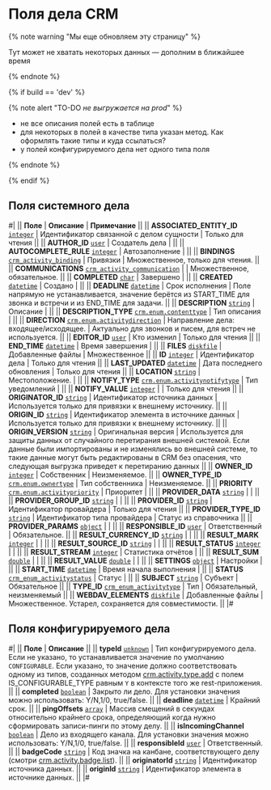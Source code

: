# Поля дела CRM

{% note warning "Мы еще обновляем эту страницу" %}

Тут может не хватать некоторых данных — дополним в ближайшее время

{% endnote %}

{% if build == 'dev' %}

{% note alert "TO-DO _не выгружается на prod_" %}

- не все описания полей есть в таблице
- для некоторых в полей в качестве типа указан метод. Как оформлять такие типы и куда ссылаться?
- у полей конфигурируемого дела нет одного типа поля

{% endnote %}

{% endif %}

## Поля системного дела

#|
|| **Поле** | **Описание** | **Примечание** ||
|| **ASSOCIATED_ENTITY_ID**
[`integer`](../../../data-types.md) | Идентификатор связанной с делом сущности | Только для чтения ||
|| **AUTHOR_ID**
[`user`](../../../data-types.md)
| Создатель дела | ||
|| **AUTOCOMPLETE_RULE**
[`integer`](../../../data-types.md) | Автозаполнение | ||
|| **BINDINGS**
[`crm_activity_binding`](../../../data-types.md) | Привязки | Множественное, только для чтения. ||
|| **COMMUNICATIONS**
[`crm_activity_communication`](../../../data-types.md) | | Множественное, обязательное. ||
|| **COMPLETED**
[`char`](../../../data-types.md) | Завершено | ||
|| **CREATED**
[`datetime`](../../../data-types.md) | Создано | ||
|| **DEADLINE**
[`datetime`](../../../data-types.md) | Срок исполнения | Поле напрямую не устанавливается, значение берётся из START_TIME для звонка и встречи и из END_TIME для задачи. ||
|| **DESCRIPTION**
[`string`](../../../data-types.md) | Описание | ||
|| **DESCRIPTION_TYPE**
[`crm.enum.contenttype`](../../../data-types.md) | Тип описания | ||
|| **DIRECTION**
[`crm.enum.activitydirection`](../../../data-types.md) | Направление дела: входящее/исходящее. | Актуально для звонков и писем, для встреч не используется. ||
|| **EDITOR_ID**
[`user`](../../../data-types.md) | Кто изменил | Только для чтения ||
|| **END_TIME**
[`datetime`](../../../data-types.md) | Время завершения | ||
|| **FILES**
[`diskfile`](../../../data-types.md) | Добавленные файлы | Множественное ||
|| **ID**
[`integer`](../../../data-types.md) | Идентификатор дела | Только для чтения ||
|| **LAST_UPDATED**
[`datetime`](../../../data-types.md) | Дата последнего обновления | Только для чтения ||
|| **LOCATION**
[`string`](../../../data-types.md) | Местоположение. | ||
|| **NOTIFY_TYPE**
[`crm.enum.activitynotifytype`](../../../data-types.md) | Тип уведомлений | ||
|| **NOTIFY_VALUE**
[`integer`](../../../data-types.md) | | Только для чтения ||
|| **ORIGINATOR_ID**
[`string`](../../../data-types.md) | Идентификатор источника данных | Используется только для привязки к внешнему источнику. ||
|| **ORIGIN_ID**
[`string`](../../../data-types.md) | Идентификатор элемента в источнике данных | Используется только для привязки к внешнему источнику. ||
|| **ORIGIN_VERSION**
[`string`](../../../data-types.md) | Оригинальная версия | Используется для защиты данных от случайного перетирания внешней системой. Если данные были импортированы и не изменялись во внешней системе, то такие данные могут быть редактированы в CRM без опасения, что следующая выгрузка приведет к перетиранию данных ||
|| **OWNER_ID**
[`integer`](../../../data-types.md) | Собственник | Неизменяемое. ||
|| **OWNER_TYPE_ID**
[`crm.enum.ownertype`](../../../data-types.md) | Тип собственника | Неизменяемое. ||
|| **PRIORITY**
[`crm.enum.activitypriority`](../../../data-types.md) | Приоритет | ||
|| **PROVIDER_DATA**
[`string`](../../../data-types.md) | | ||
|| **PROVIDER_GROUP_ID**
[`string`](../../../data-types.md) | | ||
|| **PROVIDER_ID**
[`string`](../../../data-types.md) | Идентификатор провайдера | Только для чтения ||
|| **PROVIDER_TYPE_ID**
[`string`](../../../data-types.md) | Идентификатор типа провайдера | Статус из справочника ||
|| **PROVIDER_PARAMS**
[`object`](../../../data-types.md) | | ||
|| **RESPONSIBLE_ID**
[`user`](../../../data-types.md) | Ответственный | Обязательное. ||
|| **RESULT_CURRENCY_ID**
[`string`](../../../data-types.md) | | ||
|| **RESULT_MARK**
[`integer`](../../../data-types.md) | | ||
|| **RESULT_SOURCE_ID**
[`string`](../../../data-types.md) | | ||
|| **RESULT_STATUS**
[`integer`](../../../data-types.md) | | ||
|| **RESULT_STREAM**
[`integer`](../../../data-types.md) | Статистика отчётов | ||
|| **RESULT_SUM**
[`double`](../../../data-types.md) | | ||
|| **RESULT_VALUE**
[`double`](../../../data-types.md) | | ||
|| **SETTINGS**
[`object`](../../../data-types.md) | Настройки | ||
|| **START_TIME**
[`datetime`](../../../data-types.md) | Время начала выполнения | ||
|| **STATUS**
[`crm_enum_activitystatus`](../../../data-types.md) | Статус | ||
|| **SUBJECT**
[`string`](../../../data-types.md) | Субъект | Обязательное ||
|| **TYPE_ID**
[`crm_enum_activitytype`](../../../data-types.md) | Тип | Обязательный, неизменяемый ||
|| **WEBDAV_ELEMENTS**
[`diskfile`](../../../data-types.md) | Добавленные файлы | Множественное. Устарел, сохраняется для совместимости. ||
|#

## Поля конфигурируемого дела

#|
|| **Поле** | **Описание** ||
|| **typeId**
[`unknown`](../../../data-types.md) | Тип конфигурируемого дела. Если не указано, то устанавливается значение по умолчанию `CONFIGURABLE`. Если указано, то значение должно соответствовать одному из типов, созданных методом [crm.activity.type.add](./types/crm-activity-type-add.md) с полем IS_CONFIGURABLE_TYPE равным `Y` в контексте того же rest-приложения. ||
|| **completed**
[`boolean`](../../../data-types.md) | Закрыто ли дело. Для установки значения можно использовать: Y/N,1/0, true/false. ||
|| **deadline**
[`datetime`](../../../data-types.md) | Крайний срок. ||
|| **pingOffsets**
[`array`](../../../data-types.md) | Массив смещений в секундах относительно крайнего срока, определяющий когда нужно сформировать записи-пинги по этому делу. ||
|| **isIncomingChannel**
[`boolean`](../../../data-types.md) | Дело из входящего канала. Для установки значения можно использовать: Y/N,1/0, true/false.  ||
|| **responsibleId**
[`user`](../../../data-types.md) | Ответственный. ||
|| **badgeCode**
[`string`](../../../data-types.md) | Код значка на канбане, соответствующего делу (смотри [crm.activity.badge.list](./configurable/badges/crm-activity-badge-list.md)). ||
|| **originatorId**
[`string`](../../../data-types.md) | Идентификатор источника данных. ||
|| **originId**
[`string`](../../../data-types.md) | Идентификатор элемента в источнике данных. ||
|#